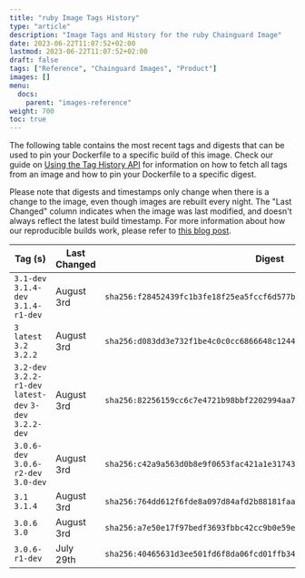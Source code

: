 ```yaml
---
title: "ruby Image Tags History"
type: "article"
description: "Image Tags and History for the ruby Chainguard Image"
date: 2023-06-22T11:07:52+02:00
lastmod: 2023-06-22T11:07:52+02:00
draft: false
tags: ["Reference", "Chainguard Images", "Product"]
images: []
menu:
  docs:
    parent: "images-reference"
weight: 700
toc: true
---
```


The following table contains the most recent tags and digests that can be used to pin your Dockerfile to a specific build of this image. Check our guide on [Using the Tag History API](/chainguard/chainguard-images/using-the-tag-history-api/) for information on how to fetch all tags from an image and how to pin your Dockerfile to a specific digest.

Please note that digests and timestamps only change when there is a change to the image, even though images are rebuilt every night. The "Last Changed" column indicates when the image was last modified, and doesn't always reflect the latest build timestamp. For more information about how our reproducible builds work, please refer to [this blog post](https://www.chainguard.dev/unchained/reproducing-chainguards-reproducible-image-builds).

| Tag (s)                                                    | Last Changed | Digest                                                                    |
|------------------------------------------------------------|--------------|---------------------------------------------------------------------------|
|  `3.1-dev` `3.1.4-dev` `3.1.4-r1-dev`                      | August 3rd   | `sha256:f28452439fc1b3fe18f25ea5fccf6d577b7eeb9e98810c99fa910ca03a968b28` |
|  `3` `latest` `3.2` `3.2.2`                                | August 3rd   | `sha256:d083dd3e732f1be4c0c0cc6866648c124486a56001d5f376fcf5083623e42aa0` |
|  `3.2-dev` `3.2.2-r1-dev` `latest-dev` `3-dev` `3.2.2-dev` | August 3rd   | `sha256:82256159cc6c7e4721b98bbf2202994aa7125480117732a06011e90a68c2c5de` |
|  `3.0.6-dev` `3.0.6-r2-dev` `3.0-dev`                      | August 3rd   | `sha256:c42a9a563d0b8e9f0653fac421a1e31743e28f8b045b693611edb621addc3d39` |
|  `3.1` `3.1.4`                                             | August 3rd   | `sha256:764dd612f6fde8a097d84afd2b88181faa6b5b97ec4a623c2437e608360cd84e` |
|  `3.0.6` `3.0`                                             | August 3rd   | `sha256:a7e50e17f97bedf3693fbbc42cc9b0e59ee89e94e1a58ff9a24802acd03a36f7` |
|  `3.0.6-r1-dev`                                            | July 29th    | `sha256:40465631d3ee501fd6f8da06fcd01ffb34c4d7a00d68ef73480bf4cf68982ffd` |

